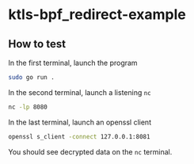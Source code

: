 # ktls-bpf_redirect-example

## How to test

In the first terminal, launch the program
```bash
sudo go run .
```

In the second terminal, launch a listening `nc`
```bash
nc -lp 8080
```

In the last terminal, launch an openssl client
```bash
openssl s_client -connect 127.0.0.1:8081
```


You should see decrypted data on the `nc` terminal.